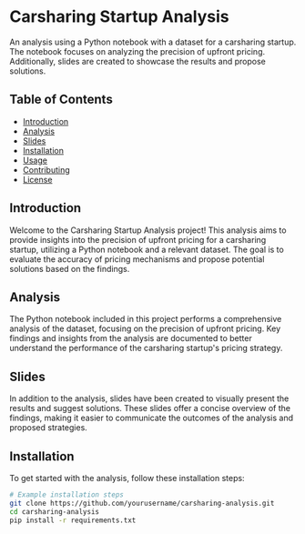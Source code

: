 # Carsharing Startup Analysis

An analysis using a Python notebook with a dataset for a carsharing startup. The notebook focuses on analyzing the precision of upfront pricing. Additionally, slides are created to showcase the results and propose solutions.

## Table of Contents
- [Introduction](#introduction)
- [Analysis](#analysis)
- [Slides](#slides)
- [Installation](#installation)
- [Usage](#usage)
- [Contributing](#contributing)
- [License](#license)

## Introduction

Welcome to the Carsharing Startup Analysis project! This analysis aims to provide insights into the precision of upfront pricing for a carsharing startup, utilizing a Python notebook and a relevant dataset. The goal is to evaluate the accuracy of pricing mechanisms and propose potential solutions based on the findings.

## Analysis

The Python notebook included in this project performs a comprehensive analysis of the dataset, focusing on the precision of upfront pricing. Key findings and insights from the analysis are documented to better understand the performance of the carsharing startup's pricing strategy.

## Slides

In addition to the analysis, slides have been created to visually present the results and suggest solutions. These slides offer a concise overview of the findings, making it easier to communicate the outcomes of the analysis and proposed strategies.

## Installation

To get started with the analysis, follow these installation steps:

```bash
# Example installation steps
git clone https://github.com/yourusername/carsharing-analysis.git
cd carsharing-analysis
pip install -r requirements.txt

